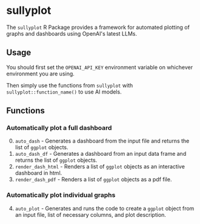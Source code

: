 # sullyplot

The `sullyplot` R Package provides a framework for automated plotting of graphs and dashboards using OpenAI's latest LLMs.

## Usage

You should first set the `OPENAI_API_KEY` environment variable on whichever environment you are using.

Then simply use the functions from `sullyplot` with `sullyplot::function_name()` to use AI models.

## Functions

### Automatically plot a full dashboard

0. `auto_dash` - Generates a dashboard from the input file and returns the list of `ggplot` objects.
1. `auto_dash_df` - Generates a dashboard from an input data frame and returns the list of `ggplot` objects.
2. `render_dash_html` - Renders a list of `ggplot` objects as an interactive dashboard in html.
3. `render_dash_pdf` - Renders a list of `ggplot` objects as a pdf file.

### Automatically plot individual graphs

4. `auto_plot` - Generates and runs the code to create a `ggplot` object from an input file, list of necessary columns, and plot description.